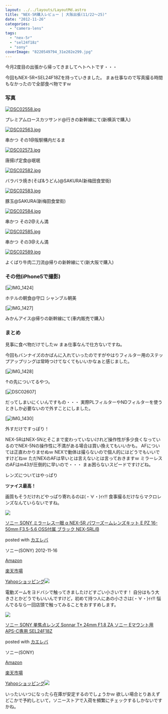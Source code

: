 ```yaml
---
layout: ../../layouts/LayoutMd.astro
title: "NEX-5R購入レビュー | 大阪出張(11/22～25)"
date: "2012-11-26"
categories: 
  - "camera-lens"
tags: 
  - "nex-5r"
  - "sel24f18z"
  - "sony"
coverImage: "8220549794_31e202e299.jpg"
---
```


今月2度目の出張から帰ってきましてヘトヘトです・・・

今回もNEX-5R+SEL24F18Zを持っていきました。 まぁ仕事なので写真撮る時間もなかったので全部食べ物ですｗ

### 写真

[![DSC02558.jpg](/archive/images/8220549794_31e202e299.jpg)](http://www.flickr.com/photos/67522130@N08/8220549794/ "DSC02558.jpg")

プレミアムロースカツサンド@行きの新幹線にて(新横浜で購入)

[![DSC02563.jpg](/archive/images/8220550082_2ac8f6d7c1.jpg)](http://www.flickr.com/photos/67522130@N08/8220550082/ "DSC02563.jpg")

串かつ その1@阪駅構内だるま

[![DSC02573.jpg](/archive/images/8219467421_7aa2c7ec27.jpg)](http://www.flickr.com/photos/67522130@N08/8219467421/ "DSC02573.jpg")

唐揚げ定食@珉珉

[![DSC02582.jpg](/archive/images/8219467707_1bd1ab3452.jpg)](http://www.flickr.com/photos/67522130@N08/8219467707/ "DSC02582.jpg")

バラバラ焼き(そば&うどん)@SAKURA(新梅田食堂街)

[![DSC02583.jpg](/archive/images/8220551266_124812a9e8.jpg)](http://www.flickr.com/photos/67522130@N08/8220551266/ "DSC02583.jpg")

豚玉@SAKURA(新梅田食堂街)

[![DSC02584.jpg](/archive/images/8220551618_c8327f910e.jpg)](http://www.flickr.com/photos/67522130@N08/8220551618/ "DSC02584.jpg")

串かつ その2@えん満

[![DSC02585.jpg](/archive/images/8220551914_9df8886a72.jpg)](http://www.flickr.com/photos/67522130@N08/8220551914/ "DSC02585.jpg")

串かつ その3@えん満

[![DSC02589.jpg](/archive/images/8220552270_84c9bde558.jpg)](http://www.flickr.com/photos/67522130@N08/8220552270/ "DSC02589.jpg")

よくばり牛肉二刀流@帰りの新幹線にて(新大阪で購入)

### その他(iPhone5で撮影)

[![IMG_1424](/archive/images/IMG_1424_thumb.jpg "IMG_1424")]

ホテルの朝食@守口 シャンブル朝美

[![IMG_1427](/archive/images/IMG_1427_thumb.jpg "IMG_1427")]

みかんアイス@帰りの新幹線にて(車内販売で購入)

### まとめ

見事に食べ物だけでしたｗ まぁ仕事なんで仕方ないですね。

今回もバンナイズのかばんに入れていったのですがやはりフィルター用のステップアップリングは常時つけてなくてもいいかなぁと感じました。

[![IMG_1428](/archive/images/IMG_1428_thumb.jpg "IMG_1428")]

↑の先についてるやつ。

[![DSC02607](/archive/images/DSC02607_thumb.jpg "DSC02607")]

だってしまいにくいんですもの・・・ 実際PLフィルターやNDフィルターを使うときしか必要ないので外すことにしました。

[![IMG_1430](/archive/images/IMG_1430_thumb.jpg "IMG_1430")]

外すだけですっぽり！

NEX-5RはNEX-5Nとそこまで変わっていないけれど操作性が多少良くなっているのでNEX-5Nの操作性に不満がある場合は買い換えてもいいかも。 AFについては正直わかりませぬｗ NEXで動体は撮らないので個人的にはどうでもいいですけどねｗ ただNEXのAFは早いとは言えないとは言っておきますｗ ミラーレスのAFはm43が圧倒的に早いので・・・ まぁ困らないスピードですけどね。

レンズについてはやっぱり

**ツァイス最高！**

画質もそうだけれどやっぱり寄れるのは(・∀・)ｲｲ!! 食事撮るだけならマクロレンズなんていらないですね。

[![](/archive/images/51n%2Bo4uf7WL._SL160_.jpg)](http://www.amazon.co.jp/exec/obidos/ASIN/B009Z3PCII/mizuka123-22/)

[ソニー SONY ミラーレス一眼 α NEX-5R パワーズームレンズキット E PZ 16-50mm F3.5-5.6 OSS付属 ブラック NEX-5RL/B](http://www.amazon.co.jp/exec/obidos/ASIN/B009Z3PCII/mizuka123-22/)

posted with [カエレバ](http://kaereba.com)

ソニー(SONY) 2012-11-16

[Amazon](http://www.amazon.co.jp/gp/search?keywords=%E3%82%BD%E3%83%8B%E3%83%BC%20SONY%20%E3%83%9F%E3%83%A9%E3%83%BC%E3%83%AC%E3%82%B9%E4%B8%80%E7%9C%BC%20%CE%B1%20NEX-5R%20%E3%83%91%E3%83%AF%E3%83%BC%E3%82%BA%E3%83%BC%E3%83%A0%E3%83%AC%E3%83%B3%E3%82%BA%E3%82%AD%E3%83%83%E3%83%88%20E%20PZ%2016-50mm%20F3.5-5.6%20OSS%E4%BB%98%E5%B1%9E%20%E3%83%96%E3%83%A9%E3%83%83%E3%82%AF%20NEX-5RL%2FB&__mk_ja_JP=%E3%82%AB%E3%82%BF%E3%82%AB%E3%83%8A&tag=mizuka123-22)

[楽天市場](https://hb.afl.rakuten.co.jp/hgc/042e7c24.303572e6.042e7c25.e339d30a/?pc=http%3A%2F%2Fsearch.rakuten.co.jp%2Fsearch%2Fmall%2F%25E3%2582%25BD%25E3%2583%258B%25E3%2583%25BC%2520SONY%2520%25E3%2583%259F%25E3%2583%25A9%25E3%2583%25BC%25E3%2583%25AC%25E3%2582%25B9%25E4%25B8%2580%25E7%259C%25BC%2520%25CE%25B1%2520NEX-5R%2520%25E3%2583%2591%25E3%2583%25AF%25E3%2583%25BC%25E3%2582%25BA%25E3%2583%25BC%25E3%2583%25A0%25E3%2583%25AC%25E3%2583%25B3%25E3%2582%25BA%25E3%2582%25AD%25E3%2583%2583%25E3%2583%2588%2520E%2520PZ%252016-50mm%2520F3.5-5.6%2520OSS%25E4%25BB%2598%25E5%25B1%259E%2520%25E3%2583%2596%25E3%2583%25A9%25E3%2583%2583%25E3%2582%25AF%2520NEX-5RL%252FB%2F-%2Ff.1-p.1-s.1-sf.0-st.A-v.2%3Fx%3D0%26scid%3Daf_ich_link_urltxt%26m%3Dhttp%3A%2F%2Fm.rakuten.co.jp%2F)

[Yahooショッピング![](//ad.jp.ap.valuecommerce.com/servlet/gifbanner?sid=3066752&pid=881990642)](//ck.jp.ap.valuecommerce.com/servlet/referral?sid=3066752&pid=881990642&vc_url=http%3A%2F%2Fsearch.shopping.yahoo.co.jp%2Fsearch%3Fp%3D%25E3%2582%25BD%25E3%2583%258B%25E3%2583%25BC%2520SONY%2520%25E3%2583%259F%25E3%2583%25A9%25E3%2583%25BC%25E3%2583%25AC%25E3%2582%25B9%25E4%25B8%2580%25E7%259C%25BC%2520%25CE%25B1%2520NEX-5R%2520%25E3%2583%2591%25E3%2583%25AF%25E3%2583%25BC%25E3%2582%25BA%25E3%2583%25BC%25E3%2583%25A0%25E3%2583%25AC%25E3%2583%25B3%25E3%2582%25BA%25E3%2582%25AD%25E3%2583%2583%25E3%2583%2588%2520E%2520PZ%252016-50mm%2520F3.5-5.6%2520OSS%25E4%25BB%2598%25E5%25B1%259E%2520%25E3%2583%2596%25E3%2583%25A9%25E3%2583%2583%25E3%2582%25AF%2520NEX-5RL%252FB&vcptn=kaereba)

電動ズームをヨドバシで触ってきましたけどすごい小さいです！ 自分はもう大きさとかどうでもいいんですけど，初めて持つ人にあの小ささは(・∀・)ｲｲ!! 悩んでるなら一回店頭で触ってみることをおすすめします。

[![](/archive/images/41mrDioiXEL._SL160_.jpg)](http://www.amazon.co.jp/exec/obidos/ASIN/B006HC8D04/mizuka123-22/)

[ソニー SONY 単焦点レンズ Sonnar T\* 24mm F1.8 ZA ソニー Eマウント用 APS-C専用 SEL24F18Z](http://www.amazon.co.jp/exec/obidos/ASIN/B006HC8D04/mizuka123-22/)

posted with [カエレバ](http://kaereba.com)

ソニー(SONY)

[Amazon](http://www.amazon.co.jp/gp/search?keywords=%E3%82%BD%E3%83%8B%E3%83%BC%20SONY%20%E5%8D%98%E7%84%A6%E7%82%B9%E3%83%AC%E3%83%B3%E3%82%BA%20Sonnar%20T%2A%2024mm%20F1.8%20ZA%20%E3%82%BD%E3%83%8B%E3%83%BC%20E%E3%83%9E%E3%82%A6%E3%83%B3%E3%83%88%E7%94%A8%20APS-C%E5%B0%82%E7%94%A8%20SEL24F18Z&__mk_ja_JP=%E3%82%AB%E3%82%BF%E3%82%AB%E3%83%8A&tag=mizuka123-22)

[楽天市場](https://hb.afl.rakuten.co.jp/hgc/042e7c24.303572e6.042e7c25.e339d30a/?pc=http%3A%2F%2Fsearch.rakuten.co.jp%2Fsearch%2Fmall%2F%25E3%2582%25BD%25E3%2583%258B%25E3%2583%25BC%2520SONY%2520%25E5%258D%2598%25E7%2584%25A6%25E7%2582%25B9%25E3%2583%25AC%25E3%2583%25B3%25E3%2582%25BA%2520Sonnar%2520T%252A%252024mm%2520F1.8%2520ZA%2520%25E3%2582%25BD%25E3%2583%258B%25E3%2583%25BC%2520E%25E3%2583%259E%25E3%2582%25A6%25E3%2583%25B3%25E3%2583%2588%25E7%2594%25A8%2520APS-C%25E5%25B0%2582%25E7%2594%25A8%2520SEL24F18Z%2F-%2Ff.1-p.1-s.1-sf.0-st.A-v.2%3Fx%3D0%26scid%3Daf_ich_link_urltxt%26m%3Dhttp%3A%2F%2Fm.rakuten.co.jp%2F)

[Yahooショッピング![](//ad.jp.ap.valuecommerce.com/servlet/gifbanner?sid=3066752&pid=881990642)](//ck.jp.ap.valuecommerce.com/servlet/referral?sid=3066752&pid=881990642&vc_url=http%3A%2F%2Fsearch.shopping.yahoo.co.jp%2Fsearch%3Fp%3D%25E3%2582%25BD%25E3%2583%258B%25E3%2583%25BC%2520SONY%2520%25E5%258D%2598%25E7%2584%25A6%25E7%2582%25B9%25E3%2583%25AC%25E3%2583%25B3%25E3%2582%25BA%2520Sonnar%2520T%252A%252024mm%2520F1.8%2520ZA%2520%25E3%2582%25BD%25E3%2583%258B%25E3%2583%25BC%2520E%25E3%2583%259E%25E3%2582%25A6%25E3%2583%25B3%25E3%2583%2588%25E7%2594%25A8%2520APS-C%25E5%25B0%2582%25E7%2594%25A8%2520SEL24F18Z&vcptn=kaereba)

いったいいつになったら在庫が安定するのでしょうかｗ 欲しい場合とりあえずどこかで予約しといて，ソニーストアで入荷を頻繁にチェックするしかないですかね。
